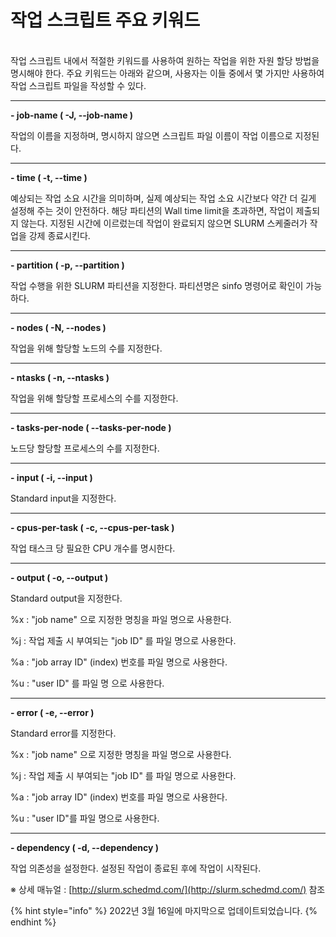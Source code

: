 # 작업 스크립트 주요 키워드

\
작업 스크립트 내에서 적절한 키워드를 사용하여 원하는 작업을 위한 자원 할당 방법을 명시해야 한다. 주요 키워드는 아래와 같으며, 사용자는 이들 중에서 몇 가지만 사용하여 작업 스크립트 파일을 작성할 수 있다.

****

**- job-name ( -J, --job-name )**

작업의 이름을 지정하며, 명시하지 않으면 스크립트 파일 이름이 작업 이름으로 지정된다.

****

**- time ( -t, --time )**

예상되는 작업 소요 시간을 의미하며, 실제 예상되는 작업 소요 시간보다 약간 더 길게 설정해 주는 것이 안전하다. 해당 파티션의 Wall time limit을 초과하면, 작업이 제출되지 않는다. 지정된 시간에 이르렀는데 작업이 완료되지 않으면 SLURM 스케줄러가 작업을 강제 종료시킨다.

****

**- partition ( -p, --partition )**

작업 수행을 위한 SLURM 파티션을 지정한다. 파티션명은 sinfo 명령어로 확인이 가능하다.

****

**- nodes ( -N, --nodes )**

작업을 위해 할당할 노드의 수를 지정한다.

****

**- ntasks ( -n, --ntasks )**

작업을 위해 할당할 프로세스의 수를 지정한다.

****

**- tasks-per-node ( --tasks-per-node )**

노드당 할당할 프로세스의 수를 지정한다.

****

**- input ( -i, --input )**

Standard input을 지정한다.

****

**- cpus-per-task ( -c, --cpus-per-task )**

작업 태스크 당 필요한 CPU 개수를 명시한다.

****

**- output ( -o, --output )**

Standard output을 지정한다.

%x : "job name" 으로 지정한 명칭을 파일 명으로 사용한다.

%j : 작업 제출 시 부여되는 "job ID" 를 파일 명으로 사용한다.

%a : "job array ID" (index) 번호를 파일 명으로 사용한다.

%u : "user ID" 를 파일 명 으로 사용한다.

****

**- error ( -e, --error )**

Standard error를 지정한다.

%x : "job name" 으로 지정한 명칭을 파일 명으로 사용한다.

%j : 작업 제출 시 부여되는 "job ID" 를 파일 명으로 사용한다.

%a : "job array ID" (index) 번호를 파일 명으로 사용한다.

%u : "user ID"를 파일 명으로 사용한다.

****

**- dependency ( -d, --dependency )**

작업 의존성을 설정한다. 설정된 작업이 종료된 후에 작업이 시작된다.



※ 상세 매뉴얼 : [http://slurm.schedmd.com/](http://slurm.schedmd.com/) 참조



{% hint style="info" %}
2022년 3월 16일에 마지막으로 업데이트되었습니다.
{% endhint %}
